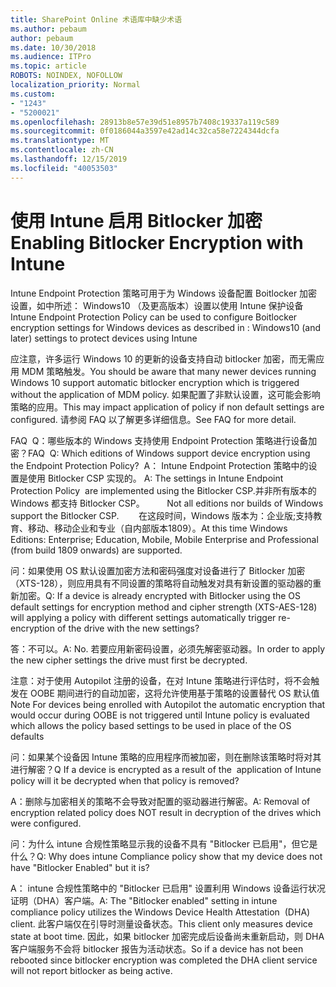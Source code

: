 ```yaml
---
title: SharePoint Online 术语库中缺少术语
ms.author: pebaum
author: pebaum
ms.date: 10/30/2018
ms.audience: ITPro
ms.topic: article
ROBOTS: NOINDEX, NOFOLLOW
localization_priority: Normal
ms.custom:
- "1243"
- "5200021"
ms.openlocfilehash: 28913b8e57e39d51e8957b7408c19337a119c589
ms.sourcegitcommit: 0f0186044a3597e42ad14c32ca58e7224344dcfa
ms.translationtype: MT
ms.contentlocale: zh-CN
ms.lasthandoff: 12/15/2019
ms.locfileid: "40053503"
---
```

# <a name="enabling-bitlocker-encryption-with-intune"></a><span data-ttu-id="1d422-102">使用 Intune 启用 Bitlocker 加密</span><span class="sxs-lookup"><span data-stu-id="1d422-102">Enabling Bitlocker Encryption with Intune</span></span>

<span data-ttu-id="1d422-103">Intune Endpoint Protection 策略可用于为 Windows 设备配置 Boitlocker 加密设置，如中所述： Windows10 （及更高版本）设置以使用 Intune 保护设备</span><span class="sxs-lookup"><span data-stu-id="1d422-103">Intune Endpoint Protection Policy can be used to configure Boitlocker encryption settings for Windows devices as described in : Windows10 (and later) settings to protect devices using Intune</span></span>

<span data-ttu-id="1d422-104">应注意，许多运行 Windows 10 的更新的设备支持自动 bitlocker 加密，而无需应用 MDM 策略触发。</span><span class="sxs-lookup"><span data-stu-id="1d422-104">You should be aware that many newer devices running Windows 10 support automatic bitlocker encryption which is triggered without the application of MDM policy.</span></span> <span data-ttu-id="1d422-105">如果配置了非默认设置，这可能会影响策略的应用。</span><span class="sxs-lookup"><span data-stu-id="1d422-105">This may impact application of policy if non default settings are configured.</span></span> <span data-ttu-id="1d422-106">请参阅 FAQ 以了解更多详细信息。</span><span class="sxs-lookup"><span data-stu-id="1d422-106">See FAQ for more detail.</span></span>


<span data-ttu-id="1d422-107">FAQ  Q：哪些版本的 Windows 支持使用 Endpoint Protection 策略进行设备加密？</span><span class="sxs-lookup"><span data-stu-id="1d422-107">FAQ  Q: Which editions of Windows support device encryption using the Endpoint Protection Policy?</span></span>
<span data-ttu-id="1d422-108"> A： Intune Endpoint Protection 策略中的设置是使用 Bitlocker CSP 实现的。</span><span class="sxs-lookup"><span data-stu-id="1d422-108"> A: The settings in Intune Endpoint Protection Policy  are implemented using the Bitlocker CSP.</span></span><span data-ttu-id="1d422-109">并非所有版本的 Windows 都支持 Bitlocker CSP。 
     </span><span class="sxs-lookup"><span data-stu-id="1d422-109">  Not all editions nor builds of Windows support the Bitlocker CSP. 
     </span></span> <span data-ttu-id="1d422-110">在这段时间，Windows 版本为：企业版;支持教育、移动、移动企业和专业（自内部版本1809）。</span><span class="sxs-lookup"><span data-stu-id="1d422-110">At this time Windows Editions: Enterprise; Education, Mobile, Mobile Enterprise and Professional (from build 1809 onwards) are supported.</span></span>




<span data-ttu-id="1d422-111">问：如果使用 OS 默认设置加密方法和密码强度对设备进行了 Bitlocker 加密（XTS-128），则应用具有不同设置的策略将自动触发对具有新设置的驱动器的重新加密。</span><span class="sxs-lookup"><span data-stu-id="1d422-111">Q: If a device is already encrypted with Bitlocker using the OS default settings for encryption method and cipher strength (XTS-AES-128)  will applying a policy with different settings automatically trigger re-encryption of the drive with the new settings?</span></span>

<span data-ttu-id="1d422-112">答：不可以。</span><span class="sxs-lookup"><span data-stu-id="1d422-112">A: No.</span></span> <span data-ttu-id="1d422-113">若要应用新密码设置，必须先解密驱动器。</span><span class="sxs-lookup"><span data-stu-id="1d422-113">In order to apply the new cipher settings the drive must first be decrypted.</span></span>

<span data-ttu-id="1d422-114">注意：对于使用 Autopilot 注册的设备，在对 Intune 策略进行评估时，将不会触发在 OOBE 期间进行的自动加密，这将允许使用基于策略的设置替代 OS 默认值</span><span class="sxs-lookup"><span data-stu-id="1d422-114">Note For devices being enrolled with Autopilot the automatic encryption that would occur during OOBE is not triggered until Intune policy is evaluated which allows the policy based settings to be used in place of the OS defaults</span></span>




<span data-ttu-id="1d422-115">问：如果某个设备因 Intune 策略的应用程序而被加密，则在删除该策略时将对其进行解密？</span><span class="sxs-lookup"><span data-stu-id="1d422-115">Q If a device is encrypted as a result of the  application of Intune policy will it be decrypted when that policy is removed?</span></span>

<span data-ttu-id="1d422-116">A：删除与加密相关的策略不会导致对配置的驱动器进行解密。</span><span class="sxs-lookup"><span data-stu-id="1d422-116">A: Removal of encryption related policy does NOT result in decryption of the drives which were configured.</span></span>




<span data-ttu-id="1d422-117">问：为什么 intune 合规性策略显示我的设备不具有 "Bitlocker 已启用"，但它是什么？</span><span class="sxs-lookup"><span data-stu-id="1d422-117">Q: Why does intune Compliance policy show that my device does not have "Bitlocker Enabled" but it is?</span></span>

<span data-ttu-id="1d422-118">A： intune 合规性策略中的 "Bitlocker 已启用" 设置利用 Windows 设备运行状况证明（DHA）客户端。</span><span class="sxs-lookup"><span data-stu-id="1d422-118">A: The "Bitlocker enabled" setting in intune compliance policy utilizes the Windows Device Health Attestation  (DHA) client.</span></span> <span data-ttu-id="1d422-119">此客户端仅在引导时测量设备状态。</span><span class="sxs-lookup"><span data-stu-id="1d422-119">This client only measures device state at boot time.</span></span> <span data-ttu-id="1d422-120">因此，如果 bitlocker 加密完成后设备尚未重新启动，则 DHA 客户端服务不会将 bitlocker 报告为活动状态。</span><span class="sxs-lookup"><span data-stu-id="1d422-120">So if a device has not been rebooted since bitlocker encryption was completed the DHA client service will not report bitlocker as being active.</span></span>